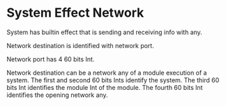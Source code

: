 # System Effect Network

System has builtin effect that is sending and receiving info with any.

Network destination is identified with network port.

Network port has 4 60 bits Int.

Network destination can be a network any of a module execution of a system.
The first and second 60 bits Ints identify the system.
The third 60 bits Int identifies the module Int of the module.
The fourth 60 bits Int identifies the opening network any.